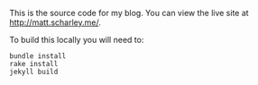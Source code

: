 This is the source code for my blog. You can view the live site at http://matt.scharley.me/.

To build this locally you will need to:

    bundle install
    rake install
    jekyll build
